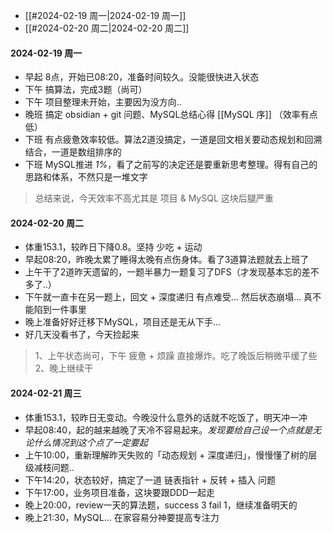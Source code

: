  - [[#2024-02-19 周一|2024-02-19 周一]]
- [[#2024-02-20 周二|2024-02-20 周二]]

 ####  2024-02-19 周一
- 早起 8点，开始已08:20，准备时间较久。没能很快进入状态
- 下午 搞算法，完成3题（尚可）
- 下午 项目整理未开始，主要因为没方向..
- 晚班 搞定 obsidian + git 问题、MySQL总结心得 [[MySQL 序]] （效率有点低）
- 下班 有点疲惫效率较低。算法2道没搞定，一道是回文相关要动态规划和回溯结合，一道是数组排序的
- 下班 MySQL推进 *1%*，看了之前写的决定还是要重新思考整理。得有自己的思路和体系，不然只是一堆文字

> 总结来说，今天效率不高尤其是 项目 & MySQL 这块后腿严重



 #### 2024-02-20 周二 
- 体重153.1，较昨日下降0.8。坚持 少吃 + 运动
- 早起08:20，昨晚太累了睡得太晚有点伤身体。看了3道算法题就去上班了
- 上午干了2道昨天遗留的，一题半暴力一题复习了DFS（才发现基本忘的差不多了..）
- 下午就一直卡在另一题上，回文 + 深度递归 有点难受... 然后状态崩塌... 真不能陷到一件事里
- 晚上准备好好迁移下MySQL，项目还是无从下手... 
- 好几天没看书了，今天捡起来

> 1、上午状态尚可，下午 疲惫 + 烦躁 直接爆炸。吃了晚饭后稍微平缓了些
> 2、晚上继续干


#### 2024-02-21 周三
- 体重153.1，较昨日无变动。今晚没什么意外的话就不吃饭了，明天冲一冲
- 早起08:40，起的越来越晚了天冷不容易起来。*发现要给自己设一个点就是无论什么情况到这个点了一定要起*
- 上午10:00，重新理解昨天失败的「动态规划 + 深度递归」，慢慢懂了树的层级减枝问题..
- 下午14:20，状态较好，搞定了一道 链表指针 + 反转 + 插入 问题
- 下午17:00，业务项目准备，这块要跟DDD一起走
- 晚上20:00，review一天的算法题，success 3 fail 1，继续准备明天的
- 晚上21:30，MySQL... 在家容易分神要提高专注力


